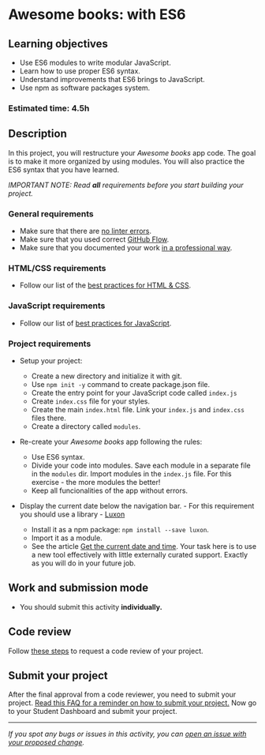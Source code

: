 
# Awesome books: with ES6

## Learning objectives

- Use ES6 modules to write modular JavaScript.
- Learn how to use proper ES6 syntax.
- Understand improvements that ES6 brings to JavaScript.
- Use npm as software packages system.

### Estimated time: 4.5h

## Description

In this project, you will restructure your _Awesome books_ app code. The goal is to make it more organized by using modules.
You will also practice the ES6 syntax that you have learned.


*IMPORTANT NOTE: Read **all** requirements before you start building your project.*

### General requirements

- Make sure that there are [no linter errors](https://github.com/microverseinc/linters-config).
- Make sure that you used correct [GitHub Flow](https://github.com/microverseinc/curriculum-transversal-skills/blob/main/git-github/articles/github_flow.md).
- Make sure that you documented your work [in a professional way](https://github.com/microverseinc/curriculum-transversal-skills/blob/main/documentation/articles/professional_repo_rules.md).

### HTML/CSS requirements

- Follow our list of the [best practices for HTML & CSS](https://github.com/microverseinc/curriculum-html-css/blob/main/articles/html_css_best_practices.md).

### JavaScript requirements

- Follow our list of [best practices for JavaScript](https://github.com/microverseinc/curriculum-html-css/blob/main/articles/javascript_best_practices.md).

### Project requirements

- Setup your project:
  - Create a new directory and initialize it with git.
  - Use `npm init -y` command to create package.json file.
  - Create the entry point for your JavaScript code called `index.js`
  - Create `index.css` file for your styles.
  - Create the main `index.html` file. Link your `index.js` and `index.css` files there.
  - Create a directory called `modules`.
- Re-create your _Awesome books_ app following the rules:
  - Use ES6 syntax.
  - Divide your code into modules. Save each module in a separate file in the `modules` dir. Import modules in the `index.js` file. For this exercise - the more modules the better!
  - Keep all funcionalities of the app without errors.
 
- Display the current date below the navigation bar. - For this requirement you should use a library - [Luxon](https://moment.github.io/luxon/#/install)
  - Install it as a npm package: `npm install --save luxon`.
  - Import it as a module.
  - See the article [Get the current date and time](https://moment.github.io/luxon/#/tour?id=get-the-current-date-and-time). Your task here is to use a new tool effectively with little externally curated support. Exactly as you will do in your future job.


## Work and submission mode

- You should submit this activity **individually.**


## Code review

Follow [these steps](https://github.com/microverseinc/curriculum-transversal-skills/blob/main/code-review/articles/how_to_ask_for_a_code_review.md) to request a code review of your project.


## Submit your project

After the final approval from a code reviewer, you need to submit your project.
[Read this FAQ for a reminder on how to submit your project.](https://microverse.zendesk.com/hc/en-us/articles/360061344234)
Now go to your Student Dashboard and submit your project.

------

_If you spot any bugs or issues in this activity, you can [open an issue with your proposed change](https://github.com/microverseinc/curriculum-transversal-skills/blob/main/git-github/articles/open_issue.md)._
